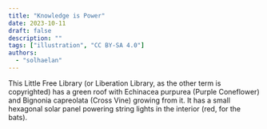 ```yaml
---
title: "Knowledge is Power"
date: 2023-10-11
draft: false
description: ""
tags: ["illustration", "CC BY-SA 4.0"]
authors:
  - "solhaelan"
---
```


This Little Free Library (or Liberation Library, as the other term is copyrighted) has a green roof with Echinacea purpurea (Purple Coneflower) and Bignonia capreolata (Cross Vine) growing from it. It has a small hexagonal solar panel powering string lights in the interior (red, for the bats).
